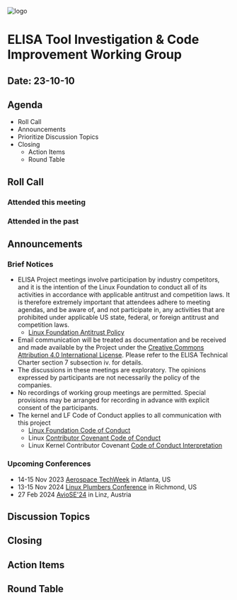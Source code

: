 
![logo](logo_elisa_small.png)

# ELISA Tool Investigation & Code Improvement Working Group

## Date: 23-10-10

## Agenda

- Roll Call
- Announcements
- Prioritize Discussion Topics
- Closing
  - Action Items
  - Round Table

## Roll Call

### Attended this meeting

### Attended in the past

## Announcements

### Brief Notices

- ELISA Project meetings involve participation by industry competitors, and it is the intention of the Linux Foundation to conduct all of its activities in accordance with applicable antitrust and competition laws. It is therefore extremely important that attendees adhere to meeting agendas, and be aware of, and not participate in, any activities that are prohibited under applicable US state, federal, or foreign antitrust and competition laws.
  - [Linux Foundation Antitrust Policy](http://www.linuxfoundation.org/antitrust-policy)
- Email communication will be treated as documentation and be received and made available by the Project under the [Creative Commons Attribution 4.0 International License](http://creativecommons.org/licenses/by/4.0). Please refer to the ELISA Technical Charter section 7 subsection iv. for details.
- The discussions in these meetings are exploratory. The opinions expressed by participants are not necessarily the policy of the companies.
- No recordings of working group meetings are permitted. Special provisions may be arranged for recording in advance with explicit consent of the participants.
- The kernel and LF Code of Conduct applies to all communication with this project
  - [Linux Foundation Code of Conduct](https://www.linuxfoundation.org/code-of-conduct/)
  - Linux [Contributor Covenant Code of Conduct](https://git.kernel.org/pub/scm/linux/kernel/git/torvalds/linux.git/tree/Documentation/process/code-of-conduct.rst)
  - Linux Kernel Contributor Covenant [Code of Conduct Interpretation](https://git.kernel.org/pub/scm/linux/kernel/git/torvalds/linux.git/tree/Documentation/process/code-of-conduct-interpretation.rst)

### Upcoming Conferences

- 14-15 Nov 2023 [Aerospace TechWeek](https://www.aerospacetechweek.com/americas/) in Atlanta, US
- 13-15 Nov 2024 [Linux Plumbers Conference](https://lpc.events/) in Richmond, US
- 27 Feb 2024 [AvioSE'24](https://aviose-workshop.github.io/) in Linz, Austria

## Discussion Topics

## Closing

## Action Items

## Round Table
